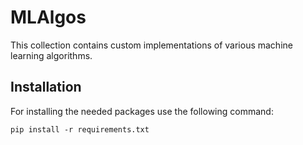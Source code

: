 # MLAlgos
This collection contains custom implementations of various machine learning algorithms.

## Installation

For installing the needed packages use the following command:

```
pip install -r requirements.txt
```